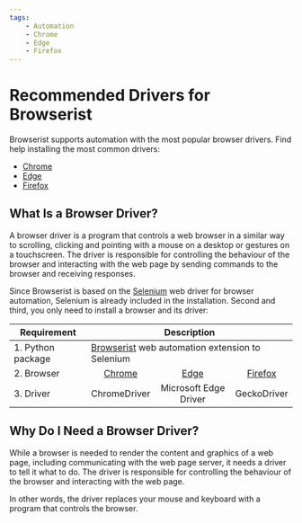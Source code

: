 ```yaml
---
tags:
    - Automation
    - Chrome
    - Edge
    - Firefox
---
```


# Recommended Drivers for Browserist
Browserist supports automation with the most popular browser drivers. Find help installing the most common drivers:

* [Chrome](./browsers/chrome.md)
* [Edge](./browsers/edge.md)
* [Firefox](./browsers/firefox.md)

## What Is a Browser Driver?
A browser driver is a program that controls a web browser in a similar way to scrolling, clicking and pointing with a mouse on a desktop or gestures on a touchscreen. The driver is responsible for controlling the behaviour of the browser and interacting with the web page by sending commands to the browser and receiving responses.

Since Browserist is based on the [Selenium](https://www.selenium.dev) web driver for browser automation, Selenium is already included in the installation. Second and third, you only need to install a browser and its driver:

<table>
    <thead>
        <tr>
            <th>Requirement</th>
            <th colspan="3">Description</th>
        </tr>
    </thead>
    <tbody>
        <tr>
            <td>1. Python package</td>
            <td colspan="3"><a href="../installation/">Browserist</a> web automation extension to Selenium</td>
        </tr>
        <tr>
            <td>2. Browser</td>
            <td style="text-align: center;"><a href="../browsers/chrome/">Chrome</a></td>
            <td style="text-align: center;"><a href="../browsers/edge/">Edge</a></td>
            <td style="text-align: center;"><a href="../browsers/firefox/">Firefox</a></td>
        </tr>
        <tr>
            <td>3. Driver</td>
            <td style="text-align: center;">ChromeDriver</td>
            <td style="text-align: center;">Microsoft Edge Driver</td>
            <td style="text-align: center;">GeckoDriver</td>
        </tr>
    </tbody>
</table>

## Why Do I Need a Browser Driver?
While a browser is needed to render the content and graphics of a web page, including communicating with the web page server, it needs a driver to tell it what to do. The driver is responsible for controlling the behaviour of the browser and interacting with the web page.

In other words, the driver replaces your mouse and keyboard with a program that controls the browser.
